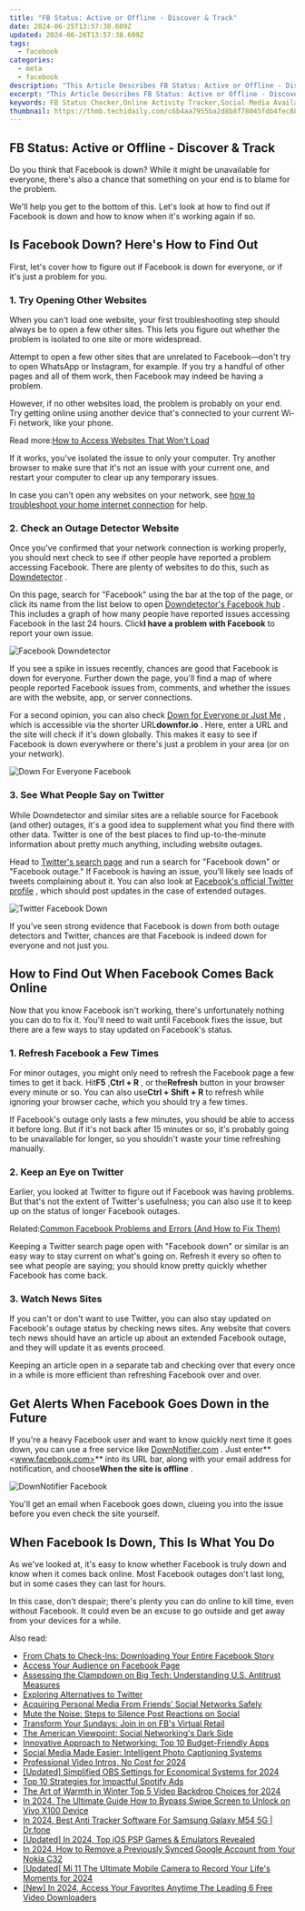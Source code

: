 ```yaml
---
title: "FB Status: Active or Offline - Discover & Track"
date: 2024-06-25T13:57:38.609Z
updated: 2024-06-26T13:57:38.609Z
tags:
  - facebook
categories:
  - meta
  - facebook
description: "This Article Describes FB Status: Active or Offline - Discover & Track"
excerpt: "This Article Describes FB Status: Active or Offline - Discover & Track"
keywords: FB Status Checker,Online Activity Tracker,Social Media Availability,Tracking Facebook Presence,Active User Monitor,Offline Detector,Status Discover Guide
thumbnail: https://thmb.techidaily.com/c6b4aa7955ba2d8b8f78045fdb4fec883a94ff6f2b309e9331565432f2ce8641.jpg
---
```


## FB Status: Active or Offline - Discover & Track

 Do you think that Facebook is down? While it might be unavailable for everyone, there's also a chance that something on your end is to blame for the problem.

 We'll help you get to the bottom of this. Let's look at how to find out if Facebook is down and how to know when it's working again if so.

## Is Facebook Down? Here's How to Find Out

 First, let's cover how to figure out if Facebook is down for everyone, or if it's just a problem for you.

### 1\. Try Opening Other Websites

 When you can't load one website, your first troubleshooting step should always be to open a few other sites. This lets you figure out whether the problem is isolated to one site or more widespread.

 Attempt to open a few other sites that are unrelated to Facebook—don't try to open WhatsApp or Instagram, for example. If you try a handful of other pages and all of them work, then Facebook may indeed be having a problem.

 However, if no other websites load, the problem is probably on your end. Try getting online using another device that's connected to your current Wi-Fi network, like your phone.

 Read more:[How to Access Websites That Won't Load](https://www.makeuseof.com/tag/5-ways-access-websites-load/)

 If it works, you've isolated the issue to only your computer. Try another browser to make sure that it's not an issue with your current one, and restart your computer to clear up any temporary issues.

 In case you can't open any websites on your network, see [how to troubleshoot your home internet connection](https://www.makeuseof.com/tag/7-simple-steps-diagnose-network-problem/) for help.

### 2\. Check an Outage Detector Website

 Once you've confirmed that your network connection is working properly, you should next check to see if other people have reported a problem accessing Facebook. There are plenty of websites to do this, such as [Downdetector](https://downdetector.com/) .

 On this page, search for "Facebook" using the bar at the top of the page, or click its name from the list below to open [Downdetector's Facebook hub](https://downdetector.com/status/facebook/) . This includes a graph of how many people have reported issues accessing Facebook in the last 24 hours. Click**I have a problem with Facebook** to report your own issue.

![Facebook Downdetector](https://static1.makeuseofimages.com/wordpress/wp-content/uploads/2021/10/Facebook-Downdetector.png)

 If you see a spike in issues recently, chances are good that Facebook is down for everyone. Further down the page, you'll find a map of where people reported Facebook issues from, comments, and whether the issues are with the website, app, or server connections.

 For a second opinion, you can also check [Down for Everyone or Just Me](https://downforeveryoneorjustme.com/) , which is accessible via the shorter URL**downfor.io** . Here, enter a URL and the site will check if it's down globally. This makes it easy to see if Facebook is down everywhere or there's just a problem in your area (or on your network).

![Down For Everyone Facebook](https://static1.makeuseofimages.com/wordpress/wp-content/uploads/2021/10/Down-For-Everyone-Facebook.png)

### 3\. See What People Say on Twitter

 While Downdetector and similar sites are a reliable source for Facebook (and other) outages, it's a good idea to supplement what you find there with other data. Twitter is one of the best places to find up-to-the-minute information about pretty much anything, including website outages.

 Head to [Twitter's search page](https://twitter.com/explore) and run a search for "Facebook down" or "Facebook outage." If Facebook is having an issue, you'll likely see loads of tweets complaining about it. You can also look at [Facebook's official Twitter profile](https://twitter.com/facebook) , which should post updates in the case of extended outages.

![Twitter Facebook Down](https://static1.makeuseofimages.com/wordpress/wp-content/uploads/2021/10/Twitter-Facebook-Down.png)

 If you've seen strong evidence that Facebook is down from both outage detectors and Twitter, chances are that Facebook is indeed down for everyone and not just you.

## How to Find Out When Facebook Comes Back Online

 Now that you know Facebook isn't working, there's unfortunately nothing you can do to fix it. You'll need to wait until Facebook fixes the issue, but there are a few ways to stay updated on Facebook's status.

### 1\. Refresh Facebook a Few Times

 For minor outages, you might only need to refresh the Facebook page a few times to get it back. Hit**F5** ,**Ctrl + R** , or the**Refresh** button in your browser every minute or so. You can also use**Ctrl + Shift + R** to refresh while ignoring your browser cache, which you should try a few times.

 If Facebook's outage only lasts a few minutes, you should be able to access it before long. But if it's not back after 15 minutes or so, it's probably going to be unavailable for longer, so you shouldn't waste your time refreshing manually.

### 2\. Keep an Eye on Twitter

 Earlier, you looked at Twitter to figure out if Facebook was having problems. But that's not the extent of Twitter's usefulness; you can also use it to keep up on the status of longer Facebook outages.

 Related:[Common Facebook Problems and Errors (And How to Fix Them)](https://www.makeuseof.com/tag/fix-facebook-problems-errors/)

 Keeping a Twitter search page open with "Facebook down" or similar is an easy way to stay current on what's going on. Refresh it every so often to see what people are saying; you should know pretty quickly whether Facebook has come back.

### 3\. Watch News Sites

 If you can't or don't want to use Twitter, you can also stay updated on Facebook's outage status by checking news sites. Any website that covers tech news should have an article up about an extended Facebook outage, and they will update it as events proceed.

 Keeping an article open in a separate tab and checking over that every once in a while is more efficient than refreshing Facebook over and over.

## Get Alerts When Facebook Goes Down in the Future

 If you're a heavy Facebook user and want to know quickly next time it goes down, you can use a free service like [DownNotifier.com](https://www.downnotifier.com/) . Just enter**<www.facebook.com>** into its URL bar, along with your email address for notification, and choose**When the site is offline** .

![DownNotifier Facebook](https://static1.makeuseofimages.com/wordpress/wp-content/uploads/2021/10/DownNotifier-Facebook.png)

 You'll get an email when Facebook goes down, clueing you into the issue before you even check the site yourself.

## When Facebook Is Down, This Is What You Do

 As we've looked at, it's easy to know whether Facebook is truly down and know when it comes back online. Most Facebook outages don't last long, but in some cases they can last for hours.

 In this case, don't despair; there's plenty you can do online to kill time, even without Facebook. It could even be an excuse to go outside and get away from your devices for a while.


<ins class="adsbygoogle"
     style="display:block"
     data-ad-format="autorelaxed"
     data-ad-client="ca-pub-7571918770474297"
     data-ad-slot="1223367746"></ins>



<ins class="adsbygoogle"
     style="display:block"
     data-ad-client="ca-pub-7571918770474297"
     data-ad-slot="8358498916"
     data-ad-format="auto"
     data-full-width-responsive="true"></ins>

<span class="atpl-alsoreadstyle">Also read:</span>
<div><ul>
<li><a href="https://facebook.techidaily.com/from-chats-to-check-ins-downloading-your-entire-facebook-story/"><u>From Chats to Check-Ins: Downloading Your Entire Facebook Story</u></a></li>
<li><a href="https://facebook.techidaily.com/access-your-audience-on-facebook-page/"><u>Access Your Audience on Facebook Page</u></a></li>
<li><a href="https://facebook.techidaily.com/assessing-the-clampdown-on-big-tech-understanding-us-antitrust-measures/"><u>Assessing the Clampdown on Big Tech: Understanding U.S. Antitrust Measures</u></a></li>
<li><a href="https://facebook.techidaily.com/exploring-alternatives-to-twitter/"><u>Exploring Alternatives to Twitter</u></a></li>
<li><a href="https://facebook.techidaily.com/acquiring-personal-media-from-friends-social-networks-safely/"><u>Acquiring Personal Media From Friends' Social Networks Safely</u></a></li>
<li><a href="https://facebook.techidaily.com/mute-the-noise-steps-to-silence-post-reactions-on-social/"><u>Mute the Noise: Steps to Silence Post Reactions on Social</u></a></li>
<li><a href="https://facebook.techidaily.com/transform-your-sundays-join-in-on-fbs-virtual-retail/"><u>Transform Your Sundays: Join in on FB's Virtual Retail</u></a></li>
<li><a href="https://facebook.techidaily.com/the-american-viewpoint-social-networkings-dark-side/"><u>The American Viewpoint: Social Networking's Dark Side</u></a></li>
<li><a href="https://facebook.techidaily.com/innovative-approach-to-networking-top-10-budget-friendly-apps/"><u>Innovative Approach to Networking: Top 10 Budget-Friendly Apps</u></a></li>
<li><a href="https://facebook.techidaily.com/social-media-made-easier-intelligent-photo-captioning-systems/"><u>Social Media Made Easier: Intelligent Photo Captioning Systems</u></a></li>
<li><a href="https://vp-tips.techidaily.com/professional-video-intros-no-cost-for-2024/"><u>Professional Video Intros, No Cost for 2024</u></a></li>
<li><a href="https://digital-screen-recording.techidaily.com/updated-simplified-obs-settings-for-economical-systems-for-2024/"><u>[Updated] Simplified OBS Settings for Economical Systems for 2024</u></a></li>
<li><a href="https://vp-tips.techidaily.com/top-10-strategies-for-impactful-spotify-ads/"><u>Top 10 Strategies for Impactful Spotify Ads</u></a></li>
<li><a href="https://facebook-video-footage.techidaily.com/the-art-of-warmth-in-winter-top-5-video-backdrop-choices-for-2024/"><u>The Art of Warmth in Winter  Top 5 Video Backdrop Choices for 2024</u></a></li>
<li><a href="https://android-unlock.techidaily.com/in-2024-the-ultimate-guide-how-to-bypass-swipe-screen-to-unlock-on-vivo-x100-device-by-drfone-android/"><u>In 2024, The Ultimate Guide How to Bypass Swipe Screen to Unlock on Vivo X100 Device</u></a></li>
<li><a href="https://android-location-track.techidaily.com/in-2024-best-anti-tracker-software-for-samsung-galaxy-m54-5g-drfone-by-drfone-virtual-android/"><u>In 2024, Best Anti Tracker Software For Samsung Galaxy M54 5G | Dr.fone</u></a></li>
<li><a href="https://remote-screen-capture.techidaily.com/updated-in-2024-top-ios-psp-games-and-emulators-revealed/"><u>[Updated] In 2024, Top iOS PSP Games & Emulators Revealed</u></a></li>
<li><a href="https://easy-unlock-android.techidaily.com/in-2024-how-to-remove-a-previously-synced-google-account-from-your-nokia-c32-by-drfone-android/"><u>In 2024, How to Remove a Previously Synced Google Account from Your Nokia C32</u></a></li>
<li><a href="https://screen-mirroring-recording.techidaily.com/updated-mi-11-the-ultimate-mobile-camera-to-record-your-lifes-moments-for-2024/"><u>[Updated] Mi 11  The Ultimate Mobile Camera to Record Your Life's Moments for 2024</u></a></li>
<li><a href="https://facebook-video-footage.techidaily.com/new-in-2024-access-your-favorites-anytime-the-leading-6-free-video-downloaders/"><u>[New] In 2024, Access Your Favorites Anytime  The Leading 6 Free Video Downloaders</u></a></li>
</ul></div>
